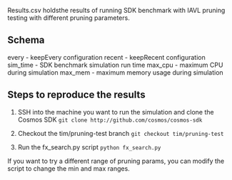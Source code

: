 Results.csv holdsthe results of running SDK benchmark with IAVL pruning testing with different pruning parameters.

## Schema
every - keepEvery configuration
recent - keepRecent configuration
sim_time - SDK benchmark simulation run time
max_cpu - maximum CPU during simulation
max_mem - maximum memory usage during simulation

## Steps to reproduce the results

1. SSH into the machine you want to run the simulation and clone the Cosmos SDK
`git clone http://github.com/cosmos/cosmos-sdk`

2. Checkout the tim/pruning-test branch
`git checkout tim/pruning-test`

3. Run the fx_search.py script
`python fx_search.py`

If you want to try a different range of pruning params, you can modify the script to change the min and max ranges.

